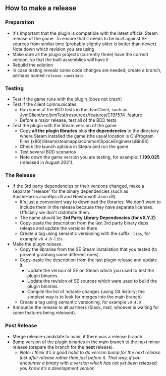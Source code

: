 ## How to make a release

### Preparation

* It's important that the plugin is compatible with the latest official Steam release of the game. To ensure that it needs to be built against SE sources from similar time (probably slightly older is better than newer). Note down which revision you are using.
* Make sure all the plugin projects (currently three) have the correct version, so that the built assemblies will have it
* Rebuild the solution
* In case testing reveals some code changes are needed, create a branch, perhaps named `release-candidate`

### Testing

* Test if the game runs with the plugin (does not crash)
* Test if the client communicates 
  * Run some of the BDD tests in the JvmClient, such as JvmClient/src/jvmTest/resources/features/C197574 .feature
  * Before a major release, test all of the BDD tests
* Test the plugin with the Steam version of the game
  * Copy **all the plugin libraries** plus **the dependencies** to the directory where Steam installed the game (the usual location is C:\Program Files (x86)\Steam\steamapps\common\SpaceEngineers\Bin64)
  * Check the launch options in Steam and run the game
  * Test several BDD scenarios
  * Note down the game version you are testing, for example: **1.199.025** (released in August 2021).

### The Release

- If the 3rd party dependencies or their versions changed, make a separate "release" for the binary dependencies (such as AustinHarris.JsonRpc.dll and Newtonsoft.Json.dll).
  - It's just a convenient way to download the libraries. We don't want to include them in the release because they have separate licenses. Officially we don't distribute them.
  - The name should be **3rd Party Library Dependencies (for vX.Y.Z)**
  - Copy-paste the description from the last 3rd party binary deps release and update the versions there.
  - Create a tag using semantic versioning with the suffix `-libs`, for example `v0.4.0-libs`
- Make the plugin release.
  - Copy the libraries from the SE Steam installation that you tested (to prevent grabbing some different ones).
  - Copy-paste the description from the last plugin release and update it.
    - Update the version of SE on Steam which you used to test the plugin binaries.
    - Update the revision of SE sources which were used to build the plugin binaries.
    - Compile the list of notable changes (using Git history; the simplest way is to look for merges into the main branch)
  - Create a tag using semantic versioning, for example `v0.4.0`
- Announce the release to all partners (Slack, mail, whoever is waiting for some features being released).

### Post Release

* Merge release-candidate to main, if there was a release branch.
* Bump version of the plugin binaries in the main branch to the next minor release (prepare the branch for the **next** release).
  * *Note: I think it’s a good habit to do version bump for the next release just after release rather than just before it. That way, if you encounter a binary with a version which has not yet been released, you know it’s a development version*